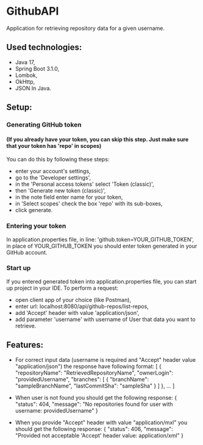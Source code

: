 # GithubAPI

Application for retrieving repository data for a given username.

## Used technologies:
- Java 17,
- Spring Boot 3.1.0,
- Lombok,
- OkHttp,
- JSON In Java.

## Setup:
### Generating GitHub token
#### (If you already have your token, you can skip this step. Just make sure that your token has 'repo' in scopes)
You can do this by following these steps:
- enter your account's settings,
- go to the 'Developer settings',
- in the 'Personal access tokens' select 'Token (classic)',
- then 'Generate new token (classic)',
- in the note field enter name for your token,
- in 'Select scopes' check the box 'repo' with its sub-boxes,
- click generate.

### Entering your token
In application.properties file, in line:
'github.token=YOUR_GITHUB_TOKEN', in place of YOUR_GITHUB_TOKEN you 
should enter token generated in your GitHub account.

### Start up
If you entered generated token into application.properties file, you can 
start up project in your IDE. To perform a request:
- open client app of your choice (like Postman), 
- enter url: localhost:8080/api/github-repos/list-repos,
- add 'Accept' header with value 'application/json', 
- add parameter 'username' with username of User that data you want to retrieve.

## Features:
- For correct input data (username is required and "Accept" header
value "application/json") the response have following format:
    [
        {
            "repositoryName": "RetrievedRepositoryName",
            "ownerLogin": "providedUsername",
                "branches": [
                {
                    "branchName": "sampleBranchName",
                    "lastCommitSha": "sampleSha"
                }
            ]
        }, ...
    ]

- When user is not found you should get the following response:
    {
        "status": 404,
        "message": "No repositories found for user with username: providedUsername"
    }

- When you provide "Accept" header with value "application/mxl" you should 
get the following response:
    {
        "status": 406,
        "message": "Provided not acceptable 'Accept' header value: application/xml"
    }
